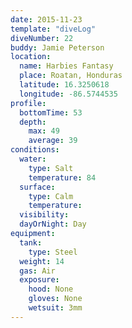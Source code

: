 ```yaml
---
date: 2015-11-23
template: "diveLog"
diveNumber: 22
buddy: Jamie Peterson
location:
  name: Harbies Fantasy
  place: Roatan, Honduras
  latitude: 16.3250618
  longitude: -86.5744535
profile:
  bottomTime: 53
  depth:
    max: 49
    average: 39
conditions:
  water:
    type: Salt
    temperature: 84
  surface:
    type: Calm
    temperature:
  visibility:
  dayOrNight: Day
equipment:
  tank:
    type: Steel
  weight: 14
  gas: Air
  exposure:
    hood: None
    gloves: None
    wetsuit: 3mm
---
```

